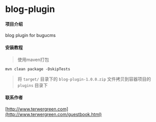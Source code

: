 # blog-plugin

#### 项目介绍
blog plugin for bugucms

#### 安装教程

> 使用maven打包

```
mvn clean package -DskipTests
```

> 将 ``target/`` 目录下的 ``blog-plugin-1.0.0.zip`` 文件拷贝到容器项目的 ``plugins`` 目录下

#### 联系作者

[http://www.terwergreen.com](http://www.terwergreen.com/guestbook.html)
